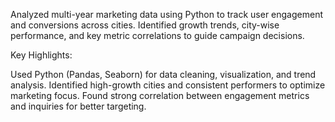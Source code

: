 Analyzed multi-year marketing data using Python to track user engagement and conversions across cities. Identified growth trends, city-wise performance, and key metric correlations to guide campaign decisions.

Key Highlights:

Used Python (Pandas, Seaborn) for data cleaning, visualization, and trend analysis.
Identified high-growth cities and consistent performers to optimize marketing focus.
Found strong correlation between engagement metrics and inquiries for better targeting.
